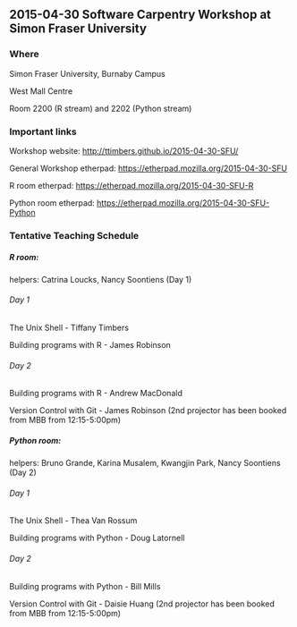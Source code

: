 ## 2015-04-30 Software Carpentry Workshop at Simon Fraser University

### Where
Simon Fraser University, Burnaby Campus

West Mall Centre
 
Room 2200 (R stream) and 2202 (Python stream) 

### Important links

Workshop website: http://ttimbers.github.io/2015-04-30-SFU/

General Workshop etherpad: https://etherpad.mozilla.org/2015-04-30-SFU

R room etherpad: https://etherpad.mozilla.org/2015-04-30-SFU-R

Python room etherpad: https://etherpad.mozilla.org/2015-04-30-SFU-Python

### Tentative Teaching Schedule

##### R room:
helpers: Catrina Loucks, Nancy Soontiens (Day 1)

###### Day 1
The Unix Shell  - Tiffany Timbers	

Building programs with R - James Robinson

###### Day 2
Building programs with R  - Andrew MacDonald

Version Control with Git - James Robinson (2nd projector has been booked from MBB from 12:15-5:00pm)




##### Python room:
helpers: Bruno Grande, Karina Musalem, Kwangjin Park, Nancy Soontiens (Day 2)

###### Day 1

The Unix Shell  - Thea Van Rossum

Building programs with Python - Doug Latornell

###### Day 2
Building programs with Python - Bill Mills

Version Control with Git - Daisie Huang (2nd projector has been booked from MBB from 12:15-5:00pm)

